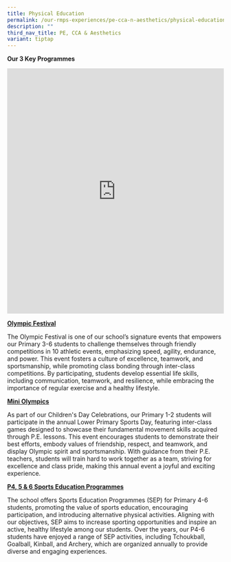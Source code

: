 ```yaml
---
title: Physical Education
permalink: /our-rmps-experiences/pe-cca-n-aesthetics/physical-education/
description: ""
third_nav_title: PE, CCA & Aesthetics
variant: tiptap
---
```

<p><strong>Our&nbsp;3 Key Programmes</strong>
</p>
<div class="iframe-wrapper">
<iframe height="569" width="100%" allowfullscreen="true" frameborder="0" src="https://docs.google.com/presentation/d/e/2PACX-1vTgG0c7rHNNoPb_z-A4LBZt5mMsVYfnvGq0aH_LIcUHzcbLvd0-YOZQeErTndA02Os2mOhr1_LGnWj9/pubembed?start=true&amp;loop=true&amp;delayms=3000"></iframe>
</div>
<p><strong><u>Olympic Festival</u></strong>
</p>
<p>The Olympic Festival is one of our school’s signature events that empowers
our Primary 3-6 students to challenge themselves through friendly competitions
in 10 athletic events, emphasizing speed, agility, endurance, and power.
This event fosters a culture of excellence, teamwork, and sportsmanship,
while promoting class bonding through inter-class competitions. By participating,
students develop essential life skills, including communication, teamwork,
and resilience, while embracing the importance of regular exercise and
a healthy lifestyle.</p>
<p><strong><u>Mini Olympics </u></strong>
</p>
<p>As part of our Children's Day Celebrations, our Primary 1-2 students will
participate in the annual Lower Primary Sports Day, featuring inter-class
games designed to showcase their fundamental movement skills acquired through
P.E. lessons. This event encourages students to demonstrate their best
efforts, embody values of friendship, respect, and teamwork, and display
Olympic spirit and sportsmanship. With guidance from their P.E. teachers,
students will train hard to work together as a team, striving for excellence
and class pride, making this annual event a joyful and exciting experience.</p>
<p><strong><u>P4, 5 &amp; 6 Sports Education Programmes</u></strong>
</p>
<p>The school offers Sports Education Programmes (SEP) for Primary 4-6 students,
promoting the value of sports education, encouraging participation, and
introducing alternative physical activities. Aligning with our objectives,
SEP aims to increase sporting opportunities and inspire an active, healthy
lifestyle among our students. Over the years, our P4-6 students have enjoyed
a range of SEP activities, including Tchoukball, Goalball, Kinball, and
Archery, which are organized annually to provide diverse and engaging experiences.</p>